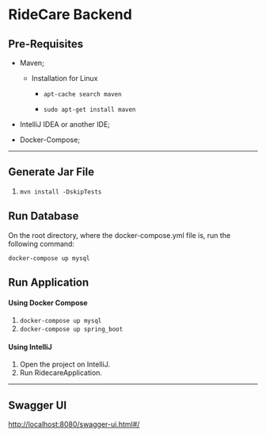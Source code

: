 # RideCare Backend

## Pre-Requisites

- Maven;

    - Installation for Linux

        - ```apt-cache search maven```
    
        - ```sudo apt-get install maven```
    
- IntelliJ IDEA or another IDE;
- Docker-Compose;

---
## Generate Jar File

1. ```mvn install -DskipTests```

## Run Database
    
 On the root directory, where the docker-compose.yml file is, run the following command:

 ```docker-compose up mysql```

## Run Application

#### Using Docker Compose

1. ```docker-compose up mysql```
2. ```docker-compose up spring_boot```


#### Using IntelliJ

1. Open the project on IntelliJ.
2. Run RidecareApplication.

---
## Swagger UI

[http://localhost:8080/swagger-ui.html#/](http://localhost:8080/swagger-ui.html#/)
